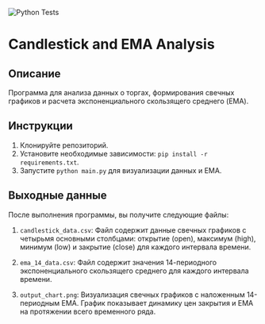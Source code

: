 ![Python Tests](https://github.com/buld1n/candles/actions/workflows/python-tests.yml/badge.svg)

# Candlestick and EMA Analysis

## Описание
Программа для анализа данных о торгах, формирования свечных графиков и расчета экспоненциального скользящего среднего (EMA).

## Инструкции
1. Клонируйте репозиторий.
2. Установите необходимые зависимости: `pip install -r requirements.txt`.
3. Запустите `python main.py` для визуализации данных и EMA.

## Выходные данные
После выполнения программы, вы получите следующие файлы:

1. `candlestick_data.csv`: Файл содержит данные свечных графиков с четырьмя основными столбцами: открытие (open), максимум (high), минимум (low) и закрытие (close) для каждого интервала времени.
   
2. `ema_14_data.csv`: Файл содержит значения 14-периодного экспоненциального скользящего среднего для каждого интервала времени.

3. `output_chart.png`: Визуализация свечных графиков с наложенным 14-периодным EMA. График показывает динамику цен закрытия и EMA на протяжении всего временного ряда.